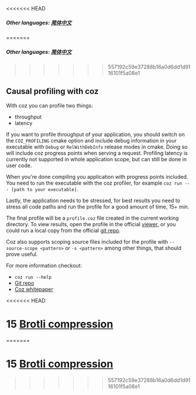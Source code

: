<<<<<<< HEAD
##### Other languages: [简体中文](/CHN/CHN-14-Coz分析)
=======
##### Other languages: [简体中文](/CHN/CHN-14-Coz分析)
>>>>>>> 557192c59e37288b16a0d6dd1d9116101f5a08e1

## Causal profiling with coz

With coz you can profile two things:

* throughput
* latency

If you want to profile throughput of your application, you should switch on the `COZ_PROFILING` cmake option and include debug information in your executable with `Debug` or `RelWithDebInfo` release modes in cmake. Doing so will include coz progress points when serving a request. Profiling latency is currently not supported in whole application scope, but can still be done in user code.

When you're done compiling you application with progress points included. You need to run the executable with the coz profiler, for example `coz run --- [path to your executable]`.

Lastly, the application needs to be stressed, for best results you need to stress all code paths and run the profile for a good amount of time, 15+ min.

The final profile will be a `profile.coz` file created in the current working directory. To view results, open the profile in the official [viewer](https://plasma-umass.org/coz/), or you could run a local copy from the official [git repo](https://github.com/plasma-umass/coz).

Coz also supports scoping source files included for the profile with `--source-scope <pattern>` or `-s <pattern>` among other things, that should prove useful.

For more information checkout:

* `coz run --help`
* [Git repo](https://github.com/plasma-umass/coz)
* [Coz whitepaper](https://arxiv.org/pdf/1608.03676v1.pdf)

<<<<<<< HEAD
# 15 [Brotli compression](/ENG/ENG-15-Brotli)
=======
# 15 [Brotli compression](/ENG/ENG-15-Brotli)
>>>>>>> 557192c59e37288b16a0d6dd1d9116101f5a08e1
